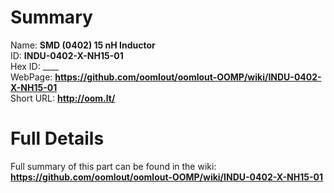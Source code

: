 
Summary
=================
  
Name: __SMD (0402) 15 nH Inductor__    
ID: __INDU-0402-X-NH15-01__   
Hex ID: ____   
WebPage: __https://github.com/oomlout/oomlout-OOMP/wiki/INDU-0402-X-NH15-01__   
Short URL: __http://oom.lt/__   

Full Details
==========================
Full summary of this part can be found in the wiki:   
__https://github.com/oomlout/oomlout-OOMP/wiki/INDU-0402-X-NH15-01__    

